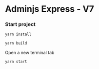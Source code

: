 # Adminjs Express - V7

### Start project

```bash
yarn install
```

```bash
yarn build
```

Open a new terminal tab

```bash
yarn start
```
